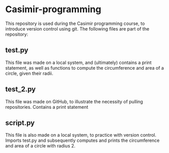 # Casimir-programming
This repository is used during the Casimir programming course, to introduce version control using git. The following files are part of the repository:

## test.py
This file was made on a local system, and (ultimately) contains a print statement, as well as functions to compute the circumference and area of a circle, given their radii.
   
## test_2.py
This file was made on GitHub, to illustrate the necessity of pulling repositories. Contains a print statement
   
## script.py
This file is also made on a local system, to practice with version control. Imports test.py and subsequently computes and prints the circumference and area of a circle with radius 2.
